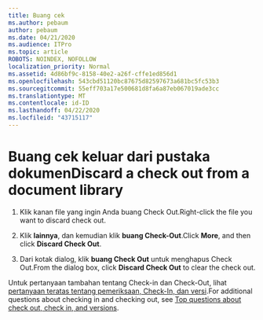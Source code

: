 ```yaml
---
title: Buang cek
ms.author: pebaum
author: pebaum
ms.date: 04/21/2020
ms.audience: ITPro
ms.topic: article
ROBOTS: NOINDEX, NOFOLLOW
localization_priority: Normal
ms.assetid: 4d86bf9c-8158-40e2-a26f-cffe1ed856d1
ms.openlocfilehash: 543cbd51120bc87675d82597673a681bc5fc53b3
ms.sourcegitcommit: 55eff703a17e500681d8fa6a87eb067019ade3cc
ms.translationtype: MT
ms.contentlocale: id-ID
ms.lasthandoff: 04/22/2020
ms.locfileid: "43715117"
---
```

# <a name="discard-a-check-out-from-a-document-library"></a><span data-ttu-id="62540-102">Buang cek keluar dari pustaka dokumen</span><span class="sxs-lookup"><span data-stu-id="62540-102">Discard a check out from a document library</span></span>

1. <span data-ttu-id="62540-103">Klik kanan file yang ingin Anda buang Check Out.</span><span class="sxs-lookup"><span data-stu-id="62540-103">Right-click the file you want to discard check out.</span></span>
    
2. <span data-ttu-id="62540-104">Klik **lainnya**, dan kemudian klik **buang Check-Out**.</span><span class="sxs-lookup"><span data-stu-id="62540-104">Click **More**, and then click **Discard Check Out**.</span></span> 
    
3. <span data-ttu-id="62540-105">Dari kotak dialog, klik **buang Check Out** untuk menghapus Check Out.</span><span class="sxs-lookup"><span data-stu-id="62540-105">From the dialog box, click **Discard Check Out** to clear the check out.</span></span> 
    
<span data-ttu-id="62540-106">Untuk pertanyaan tambahan tentang Check-in dan Check-Out, lihat [pertanyaan teratas tentang pemeriksaan, Check-In, dan versi](https://go.microsoft.com/fwlink/?linkid=2018786).</span><span class="sxs-lookup"><span data-stu-id="62540-106">For additional questions about checking in and checking out, see [Top questions about check out, check in, and versions](https://go.microsoft.com/fwlink/?linkid=2018786).</span></span>
  

